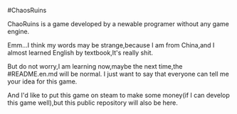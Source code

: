 #ChaosRuins

ChaoRuins is a game developed by a newable programer without any game engine.

Emm...I think my words may be strange,because I am from China,and I almost learned English by textbook,It's really shit.

But do not worry,I am learning now,maybe the next time,the #README.en.md will be normal.
I just want to say that everyone can tell me your idea for this game.

And I'd like to put this game on steam to make some money(if I can develop this game well),but this public repository will also be here. 
